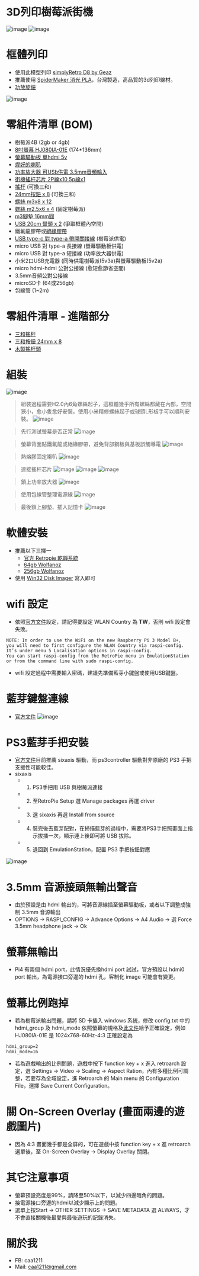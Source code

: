 # 3D列印樹莓派街機

![image](https://user-images.githubusercontent.com/1962079/118118085-0709ca00-b41f-11eb-91f0-dfa96a037d11.png)
![image](https://user-images.githubusercontent.com/1962079/118124310-fd389480-b427-11eb-8513-bbab23090852.png)


# 框體列印
* 使用此模型列印 [simplyRetro D8 by Geaz](https://www.thingiverse.com/thing:4295854)
* 推薦使用 [SpiderMaker 消光 PLA](https://www.3dspidermaker.com/categories/pla-matte-series)，台灣製造，高品質的3d列印線材。
* [功放旋鈕](https://www.thingiverse.com/thing:3405786)

![image](https://user-images.githubusercontent.com/1962079/118227856-d7f56600-b4bb-11eb-9efa-4a50cf60ed8c.png)

# 零組件清單 (BOM)
* 樹莓派4B (2gb or 4gb)
* [8吋螢幕 HJ080IA-01E](https://item.taobao.com/item.htm?id=638855824682) (174*136mm)
* [螢幕驅動板 單hdmi 5v](https://item.taobao.com/item.htm?id=638855824682)
* [焊好的喇叭](https://item.taobao.com/item.htm?id=639400661884)
* [功率放大器 可USb供電 3.5mm音頻輸入](https://item.taobao.com/item.htm?id=555919174180)
* [街機搖杆芯片 2P線x10 5p線x1](https://item.taobao.com/item.htm?id=525916540740)
* [搖杆](https://item.taobao.com/item.htm?id=575008844746) (可換三和)
* [24mm按鈕 x 8](https://item.taobao.com/item.htm?id=617646767295) (可換三和)
* [螺絲 m3x8 x 12](https://detail.tmall.com/item.htm?id=602980250427)
* [螺絲 m2.5x6 x 4](https://detail.tmall.com/item.htm?id=617769020674) (固定樹莓派)
* [m3腳墊 16mm圓](https://detail.tmall.com/item.htm?id=615675530996)
* [USB 20cm 彎頭 x 2](https://item.taobao.com/item.htm?id=596748753207) (爭取框體內空間)
* 鐵氟龍膠帶或[絕緣膠帶](https://detail.tmall.com/item.htm?id=35302386191)
* [USB type-c 對 type-a 帶開關接線](https://item.taobao.com/item.htm?id=605017376533) (樹莓派供電)
* micro USB 對 type-a 長接線 (螢幕驅動板供電)
* micro USB 對 type-a 短接線 (功率放大器供電)
* 小米2口USB充電器 (同時供電樹莓派(5v3a)與螢幕驅動板(5v2a)
* micro hdmi-hdmi 公對公接線 (愈短愈節省空間)
* 3.5mm音頻公對公接線
* microSD卡 (64或256gb)
* 包線管 (1~2m)


# 零組件清單 - 進階部分
* [三和搖杆](https://item.taobao.com/item.htm?id=638695112508)
* [三和按鈕 24mm x 8](https://item.taobao.com/item.htm?id=545996014796)
* [木製搖杆頭](https://item.taobao.com/item.htm?id=585770082174)

# 組裝

![image](https://user-images.githubusercontent.com/1962079/118122815-f3159680-b425-11eb-9ce2-a78e37b24ced.png)

> 組裝過程需要H2.0內6角螺絲起子，這框體幾乎所有螺絲都藏在內部，空間狹小，愈小隻愈好安裝。使用小米精修螺絲起子或球頭L形板手可以順利安裝。
![image](https://user-images.githubusercontent.com/1962079/118345740-1c8b0b00-b569-11eb-8029-33502958775a.png)

> 先行測試螢幕是否正常
![image](https://user-images.githubusercontent.com/1962079/118122973-29ebac80-b426-11eb-9660-463a54f537aa.png)

> 螢幕背面貼鐵氟龍或絕緣膠帶，避免背部鋼板與基板誤觸導電
![image](https://user-images.githubusercontent.com/1962079/118123008-340dab00-b426-11eb-95af-97f64ba76d95.png)

> 熱熔膠固定𡃤叭
![image](https://user-images.githubusercontent.com/1962079/118122929-20624480-b426-11eb-92eb-ac4aa4462ad9.png)

> 連接搖杆芯片
![image](https://user-images.githubusercontent.com/1962079/118123048-41c33080-b426-11eb-8caf-267ef7245bbd.png)
![image](https://user-images.githubusercontent.com/1962079/118122835-fdd02b80-b425-11eb-932a-c4d0a6a243d6.png)
![image](https://user-images.githubusercontent.com/1962079/118122862-04f73980-b426-11eb-9eb0-d7420c961d94.png)

> 鎖上功率放大器
![image](https://user-images.githubusercontent.com/1962079/118122906-15a7af80-b426-11eb-9a02-6bfe34bd4818.png)

> 使用包線管整理電源線
![image](https://user-images.githubusercontent.com/1962079/118123964-88655a80-b427-11eb-8659-f192703af980.png)

> 最後鎖上腳墊、插入記憶卡
![image](https://user-images.githubusercontent.com/1962079/118124208-da0de500-b427-11eb-9a7e-4365331e0dc0.png)


# 軟體安裝
* 推薦以下三擇一
  - [官方 Retropie 乾靜系統](https://retropie.org.uk/download/)
  - [64gb Wolfanoz](https://www.arcadepunks.com/new-pi-4-retro-gaming-64gb-build-20-classic-gaming-systems/)
  - [256gb Wolfanoz](https://www.arcadepunks.com/256gb-fully-loaded-supreme-pro-raspberry-pi-4-image-from-wolfanoz/)
* 使用 [Win32 Disk Imager](https://sourceforge.net/projects/win32diskimager/) 寫入即可

# wifi 設定
* 依照[官方文件](https://retropie.org.uk/docs/Wifi/)設定，請記得要設定 WLAN Country 為 **TW**，否則 wifi 設定會失敗。
```
NOTE: In order to use the WiFi on the new Raspberry Pi 3 Model B+,
you will need to first configure the WLAN Country via raspi-config. 
It’s under menu 5 Localisation options in raspi-config.
You can start raspi-config from the RetroPie menu in EmulationStation or from the command line with sudo raspi-config.
```
* wifi 設定過程中需要輸入密碼，建議先準備藍芽小鍵盤或使用USB鍵盤。

# 藍芽鍵盤連線
* [官方文件](https://retropie.org.uk/docs/Bluetooth-Controller/)
![image](https://user-images.githubusercontent.com/1962079/118124784-a8e1e480-b428-11eb-85ea-d17055d88af8.png)

# PS3藍芽手把安裝
* [官方文件](https://retropie.org.uk/docs/PS3-Controller/)目前推薦 sixaxis 驅動，而 ps3controller 驅動對非原廠的 PS3 手把支援性可能較佳。
* sixaxis
  - 1. PS3手把用 USB 與樹莓派連接
  - 2. 至RetroPie Setup 選 Manage packages 再選 driver
  - 3. 選 sixaxis 再選 Install from source
  - 4. 裝完後去藍芽配對，在掃描藍芽的過程中，需要將PS3手把照畫面上指示拔插一次，顯示連上後即可將 USB 拔除。
  - 5. 退回到 EmulationStation，配置 PS3 手把按鈕對應

![image](https://user-images.githubusercontent.com/1962079/118346189-3ed25800-b56c-11eb-96c4-4192587dd34a.png)

# 3.5mm 音源接頭無輸出聲音
* 由於預設是由 hdml 輸出的，可將音源線插至螢幕驅動板，或者以下調整成強制 3.5mm 音源輸出
* OPTIONS -> RASPI_CONFIG -> Advance Options -> A4 Audio -> 選 Force 3.5mm headphone jack -> Ok

# 螢幕無輸出
* Pi4 有兩個 hdmi port，此情況優先換hdmi port 試試，官方預設以 hdmi0 port 輸出，為電源接口旁邊的 hdmi 孔，客制化 image 可能會有變更。

# 螢幕比例跑掉
* 若為樹莓派輸出問題，請將 SD 卡插入 windows 系統，修改 config.txt 中的 hdmi_group 及 hdmi_mode 依照螢幕的規格及[此文件](https://elinux.org/RPiconfig#Video_mode_options)給予正確設定，例如 HJ080IA-01E 是 1024x768-60Hz-4:3
正確設定為
```
hdmi_group=2
hdmi_mode=16
```
* 若為遊戲輸出的比例問題，遊戲中按下 function key + x 進入 retroarch 設定，選 Settings -> Video -> Scaling -> Aspect Ration，內有多種比例可調整，若要存為全域設定，進 Retroarch 的 Main menu 的 Configuration File，選擇 Save Current Configuration。

# 關 On-Screen Overlay (畫面兩邊的遊戲圖片)
* 因為 4:3 畫面幾乎都是全屏的，可在遊戲中按 function key + x 進 retroarch 選單後，至 On-Screen Overlay -> Display Overlay 關閉。

# 其它注意事項
* 螢幕預設亮度是99%，請降至50%以下，以減少四邊暗角的問題。
* 接電源接口旁邊的hdmi以減少顯示上的問題。
* 選單上按Start -> OTHER SETTINGS -> SAVE METADATA 選 ALWAYS，才不會直接關機後最愛與最後遊玩的記錄消失。

# 關於我
* FB: caa1211
* Mail: caa1211@gmail.com
